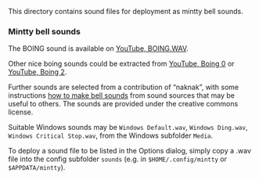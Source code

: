 This directory contains sound files for deployment as mintty bell sounds.

### Mintty bell sounds ###

The BOING sound
is available on [YouTube, BOING.WAV](http://kunalsdatabase.com/ebooks/computer_ebooks/Hacking%20eBooks%20Collection/Hacking/Hacking%20Tools/Hacking%20Tools/HO2K%20v0.1.8.1/HO2K%20v0.1.8.1/).

Other nice boing sounds could be extracted from
[YouTube, Boing 0](https://www.youtube.com/watch?v=iew9op9aPLQ)
or
[YouTube, Boing 2](https://www.youtube.com/watch?v=d7vfbyFl5kc).

Further sounds are selected from a contribution of “naknak”, with some instructions 
[how to make bell sounds](https://github.com/mintty/mintty/issues/711#issuecomment-483074839) 
from sound sources that may be useful to others.
The sounds are provided under the creative commons license.

Suitable Windows sounds may be `Windows Default.wav`, `Windows Ding.wav`, 
`Windows Critical Stop.wav`, from the Windows subfolder `Media`.

To deploy a sound file to be listed in the Options dialog, 
simply copy a .wav file into the config subfolder `sounds` 
(e.g. in `$HOME/.config/mintty` or `$APPDATA/mintty`).
